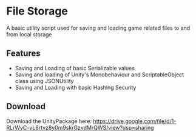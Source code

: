 # File Storage

A basic utility script used for saving and loading game related files to and from local storage

## Features

- Saving and Loading of basic Serializable values
- Saving and loading of Unity's Monobehaviour and ScriptableObject class using JSONUtility
- Saving and Loading with basic Hashing Security

## Download

Download the UnityPackage here: https://drive.google.com/file/d/1-RLrWyC-vL6rtvz8y0m9skrGzvdMrQWS/view?usp=sharing 
